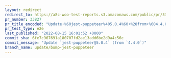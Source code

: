 ```yaml
---
layout: redirect
redirect_to: https://a8c-woo-test-reports.s3.amazonaws.com/public/pr/33827/e2e/index.html
pr_number: 33827
pr_title_encoded: "Update+%60jest-puppeteer%405.0.4%60+%28from+%604.4.0%60%29"
pr_test_type: e2e
last_published: "2022-08-15 16:01:52 +0000"
commit_sha: 6fe7c967691a180707fd2ae13add6be2d9a4c56c
commit_message: "Update `jest-puppeteer@5.0.4` (from `4.4.0`)"
branch_name: update/bump-jest-puppeteer
---
```

